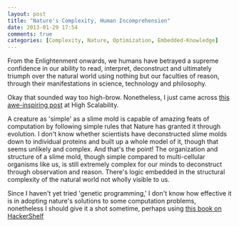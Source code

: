 ```yaml
---
layout: post
title: "Nature's Complexity, Human Incomprehension"
date: 2013-01-29 17:54
comments: true
categories: [Complexity, Nature, Optimization, Embedded-Knowledge]
---
```

From the Enlightenment onwards, we humans have betrayed a supreme confidence in our ability to read, interpret, deconstruct and ultimately triumph over the natural world using nothing but our faculties of reason, through their manifestations in science, technology and philosophy. 

Okay that sounded way too high-brow. Nonetheless, I just came across [this awe-inspiring post](http://highscalability.com/blog/2012/4/9/why-my-slime-mold-is-better-than-your-hadoop-cluster.html) at High Scalability.

A creature as 'simple' as a slime mold is capable of amazing feats of computation by following simple rules that Nature has granted it through evolution. I don't know whether scientists have deconstructed slime molds down to individual proteins and built up a whole model of it, though that seems unlikely and complex. And that's the point! The organization and structure of a slime mold, though simple compared to multi-cellular organisms like us, is still extremely complex for our minds to deconstruct through observation and reason. There's logic embedded in the structural complexity of the natural world not wholly visible to us. 

Since I haven't yet tried 'genetic programming,' I don't know how effective it is in adopting nature's solutions to some computation problems, nonetheless I should give it a shot sometime, perhaps using [this book on HackerShelf](http://hackershelf.com/book/5/clever-algorithms/)


